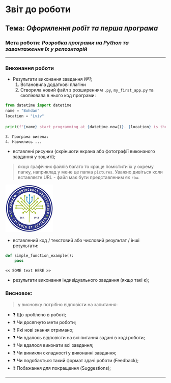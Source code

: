 # Звіт до роботи
## Тема: _Оформлення робіт та перша програма_
### Мета роботи: _Розробка програми на Python та завантаження їх у репозиторій_
---
### Виконання роботи
- Результати виконання завдання *№1*;
    1. Встановила додаткові плагіни
    2. Створила новий файл з розширенням `.py`, `my_first_app.py` та скопіювала в нього код програми:
```python
from datetime import datetime
name = "Bohdan"
location = "Lviv"

print(f"{name} start programming at {datetime.now()}. {location} is the best city!") 
```
    3. Програма вивела:
    4. Навчились ...
- вставлені рисунки (скріншоти екрана або фотографії виконаного завдання у зошиті);
> якщо графічних файлів багато то краще помістити їх у окрему папку, наприклад у мене це папка `pictures`. Уважно дивіться коли вставляєте URL - файл має бути представленим як `raw`. 

![alt text](https://github.com/BobasB/it_college/raw/main/reports/pictures/logo-lit.jpg "ІТ Коледж")

- вставлений код / текстовий або числовий результат / інші результати:
```python
def simple_function_example():
    pass
```
```text
<< SOME text HERE >>
```

- результати виконання індивідуального завдання (якщо такі є);

### Висновок: 
> у висновку потрібно відповісти на запитання:
- :question: Що зроблено в роботі;
- :question: Чи досягнуто мети роботи;
- :question: Які нові знання отримано;
- :question: Чи вдалось відповісти на всі питання задані в ході роботи;
- :question: Чи вдалося виконати всі завдання;
- :question: Чи виникли складності у виконанні завдання;
- :question: Чи подобається такий формат здачі роботи (Feedback);
- :question: Побажання для покращення (Suggestions);
---
